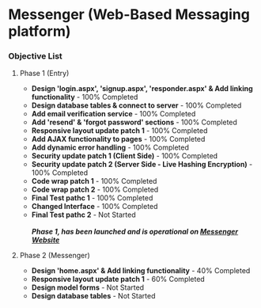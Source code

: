 # Messenger (Web-Based Messaging platform)

### Objective List
1. Phase 1 (Entry)
   - **Design 'login.aspx', 'signup.aspx', 'responder.aspx' & Add linking functionality** - 100% Completed
   - **Design database tables & connect to server** - 100% Completed
   - **Add email verification service** - 100% Completed
   - **Add 'resend' & 'forgot password' sections** - 100% Completed
   - **Responsive layout update patch 1** - 100% Completed
   - **Add AJAX functionality to pages** - 100% Completed
   - **Add dynamic error handling** - 100% Completed
   - **Security update patch 1 (Client Side)** - 100% Completed
   - **Security update patch 2 (Server Side - Live Hashing Encryption)** - 100% Completed
   - **Code wrap patch 1** - 100% Completed
   - **Code wrap patch 2** - 100% Completed
   - **Final Test pathc 1** - 100% Completed
   - **Changed Interface** - 100% Completed
   - **Final Test pathc 2** - Not Started
<br /><br />***Phase 1, has been launched and is operational on [Messenger Website](http://messenger.keivanipchihagh.ir/)***

1. Phase 2 (Messenger)
   - **Design 'home.aspx' & Add linking functionality** - 40% Completed
   - **Responsive layout update patch 1** - 60% Completed
   - **Design model forms** - Not Started
   - **Design database tables** - Not Started
